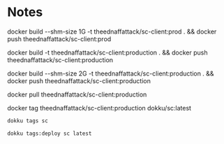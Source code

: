 # Notes

docker build --shm-size 1G -t theednaffattack/sc-client:prod . && docker push theednaffattack/sc-client:prod

docker build -t theednaffattack/sc-client:production . && docker push theednaffattack/sc-client:production

docker build --shm-size 2G -t theednaffattack/sc-client:production . && docker push theednaffattack/sc-client:production

docker pull theednaffattack/sc-client:production

docker tag theednaffattack/sc-client:production dokku/sc:latest

```bash
dokku tags sc
```

```bash
dokku tags:deploy sc latest
```

